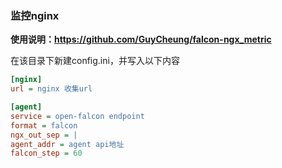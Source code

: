 ### 监控nginx

**使用说明：https://github.com/GuyCheung/falcon-ngx_metric**

在该目录下新建config.ini，并写入以下内容

```ini
[nginx]
url = nginx 收集url

[agent]
service = open-falcon endpoint
format = falcon
ngx_out_sep = |
agent_addr = agent api地址
falcon_step = 60
```
